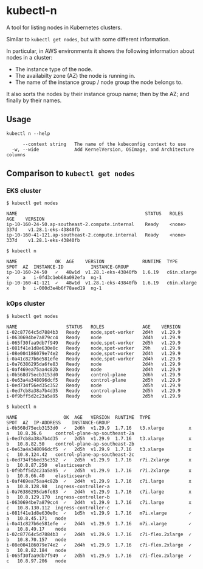 
# kubectl-n

A tool for listing nodes in Kubernetes clusters.

Similar to `kubectl get nodes`, but with some different information.

In particular, in AWS environments it shows the following information about nodes in a cluster:
- The instance type of the node.
- The availabilty zone (AZ) the node is running in.
- The name of the instance group / node group the node belongs to.

It also sorts the nodes by their instance group name; then by the AZ; and finally by their names.

## Usage

```shell
kubectl n --help
```
```
      --context string   The name of the kubeconfig context to use
  -w, --wide             Add KernelVersion, OSImage, and Architecture columns
```

## Comparison to `kubectl get nodes`

### EKS cluster

```shell
$ kubectl get nodes
```
```
NAME                                               STATUS   ROLES    AGE    VERSION
ip-10-160-24-50.ap-southeast-2.compute.internal    Ready    <none>   337d    v1.28.1-eks-43840fb
ip-10-160-41-121.ap-southeast-2.compute.internal   Ready    <none>   337d    v1.28.1-eks-43840fb
```

```shell
$ kubectl n
```
```
NAME              OK  AGE    VERSION              RUNTIME  TYPE         SPOT  AZ  INSTANCE-ID          INSTANCE-GROUP
ip-10-160-24-50   ✓   48w1d  v1.28.1-eks-43840fb  1.6.19   c6in.xlarge  x     a   i-0fd3c1eb68a092efa  ng-1
ip-10-160-41-121  ✓   48w1d  v1.28.1-eks-43840fb  1.6.19   c6in.xlarge  x     b   i-000d3e4b6f78aed19  ng-1
```

### kOps cluster

```shell
$ kubectl get nodes
```
```
NAME                  STATUS   ROLES              AGE    VERSION
i-02c87764c5d7884b3   Ready    node,spot-worker   2d4h   v1.29.9
i-0630694be7a879cc4   Ready    node               2d4h   v1.29.9
i-065f30faa9db7f949   Ready    node,spot-worker   2d5h   v1.29.9
i-081f41e1d8e630e0c   Ready    node,spot-worker   29h    v1.29.9
i-08e004186079e74e2   Ready    node,spot-worker   2d4h   v1.29.9
i-0a41c827b6e581efe   Ready    node,spot-worker   2d4h   v1.29.9
i-0a76386295da6fe83   Ready    node               2d4h   v1.29.9
i-0af469ea75aa4c82b   Ready    node               2d4h   v1.29.9
i-0b568d75ecb3153d0   Ready    control-plane      2d6h   v1.29.9
i-0e63a4a348096dcf5   Ready    control-plane      2d5h   v1.29.9
i-0ed734f56ed35c352   Ready    node               2d5h   v1.29.9
i-0ed7cb8a38a7b4d35   Ready    control-plane      2d5h   v1.29.9
i-0f9bff5d2c23a5a95   Ready    node               2d5h   v1.29.9
```

```shell
$ kubectl n
```
```
NAME                 OK  AGE   VERSION  RUNTIME  TYPE              SPOT  AZ  IP-ADDRESS    INSTANCE-GROUP
i-0b568d75ecb3153d0  ✓   2d6h  v1.29.9  1.7.16   t3.xlarge         x     a   10.8.36.6     control-plane-ap-southeast-2a
i-0ed7cb8a38a7b4d35  ✓   2d5h  v1.29.9  1.7.16   t3.xlarge         x     b   10.8.82.50    control-plane-ap-southeast-2b
i-0e63a4a348096dcf5  ✓   2d5h  v1.29.9  1.7.16   t3.xlarge         x     c   10.8.124.42   control-plane-ap-southeast-2c
i-0ed734f56ed35c352  ✓   2d5h  v1.29.9  1.7.16   r7i.2xlarge       x     b   10.8.87.250   elasticsearch
i-0f9bff5d2c23a5a95  ✓   2d5h  v1.29.9  1.7.16   r7i.2xlarge       x     b   10.8.66.40    elasticsearch
i-0af469ea75aa4c82b  ✓   2d4h  v1.29.9  1.7.16   c7i.large         x     a   10.8.128.98   ingress-controller-a
i-0a76386295da6fe83  ✓   2d4h  v1.29.9  1.7.16   c7i.large         x     b   10.8.129.170  ingress-controller-b
i-0630694be7a879cc4  ✓   2d4h  v1.29.9  1.7.16   c7i.large         x     c   10.8.130.112  ingress-controller-c
i-081f41e1d8e630e0c  ✓   1d5h  v1.29.9  1.7.16   m7i.xlarge        ✓     a   10.8.45.171   node
i-0a41c827b6e581efe  ✓   2d4h  v1.29.9  1.7.16   m7i.xlarge        ✓     a   10.8.49.17    node
i-02c87764c5d7884b3  ✓   2d4h  v1.29.9  1.7.16   c7i-flex.2xlarge  ✓     b   10.8.70.157   node
i-08e004186079e74e2  ✓   2d4h  v1.29.9  1.7.16   c7i-flex.2xlarge  ✓     b   10.8.82.184   node
i-065f30faa9db7f949  ✓   2d5h  v1.29.9  1.7.16   c7i-flex.2xlarge  ✓     c   10.8.97.206   node
```
